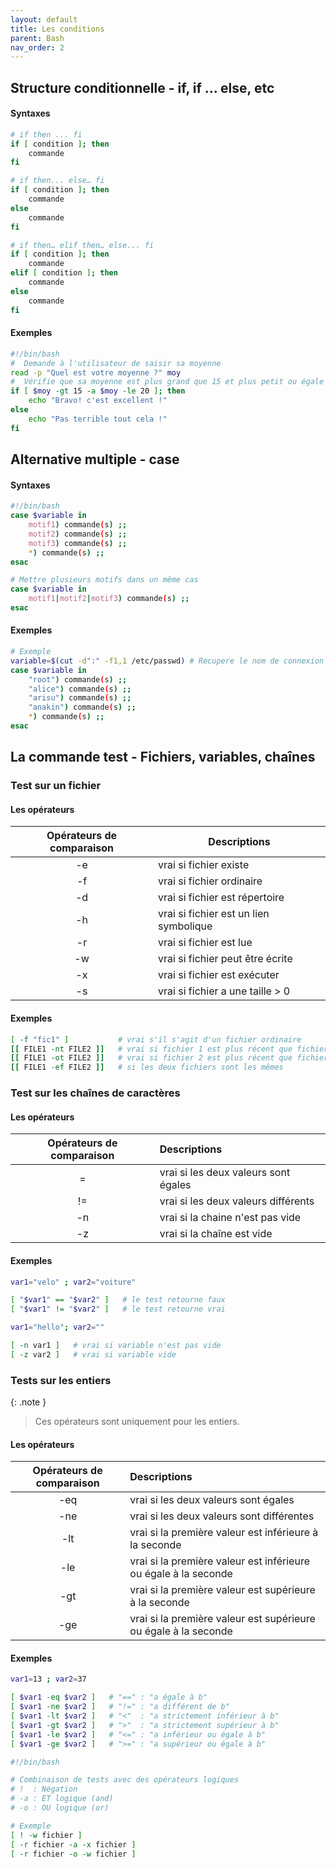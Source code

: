 ```yaml
---
layout: default
title: Les conditions
parent: Bash
nav_order: 2
---
```


## Structure conditionnelle - if, if … else, etc

#### Syntaxes

```bash
# if then ... fi
if [ condition ]; then
    commande
fi
```

```bash
# if then... else… fi
if [ condition ]; then
    commande
else
    commande
fi
```

```bash
# if then… elif then… else... fi
if [ condition ]; then
    commande
elif [ condition ]; then
    commande
else
    commande
fi
```

#### Exemples

```bash
#!/bin/bash
#  Demande à l'utilisateur de saisir sa moyenne
read -p "Quel est votre moyenne ?" moy
#  Vérifie que sa moyenne est plus grand que 15 et plus petit ou égale à 20
if [ $moy -gt 15 -a $moy -le 20 ]; then
    echo "Bravo! c'est excellent !"
else
    echo "Pas terrible tout cela !"
fi
```

## Alternative multiple - case

#### Syntaxes

```bash
#!/bin/bash
case $variable in
    motif1) commande(s) ;;
    motif2) commande(s) ;;
    motif3) commande(s) ;;
    *) commande(s) ;;
esac
```

```bash
# Mettre plusieurs motifs dans un même cas
case $variable in
    motif1|motif2|motif3) commande(s) ;;
esac
```

#### Exemples

```bash
# Exemple
variable=$(cut -d":" -f1,1 /etc/passwd) # Recupere le nom de connexion de l'utilisateur
case $variable in
    "root") commande(s) ;;
    "alice") commande(s) ;;
    "arisu") commande(s) ;;
    "anakin") commande(s) ;;
    *) commande(s) ;;
esac
```

## La commande test - Fichiers, variables, chaînes

### Test sur un fichier

#### Les opérateurs

| Opérateurs de comparaison | Descriptions                           |
| :-----------------------: | -------------------------------------- |
|            -e             | vrai si fichier existe                 |
|            -f             | vrai si fichier ordinaire              |
|            -d             | vrai si fichier est répertoire         |
|            -h             | vrai si fichier est un lien symbolique |
|            -r             | vrai si fichier est lue                |
|            -w             | vrai si fichier peut être écrite       |
|            -x             | vrai si fichier est exécuter           |
|            -s             | vrai si fichier a une taille > 0       |

#### Exemples

```bash
[ -f "fic1" ]           # vrai s'il s'agit d'un fichier ordinaire
[[ FILE1 -nt FILE2 ]]	# vrai si fichier 1 est plus récent que fichier 2
[[ FILE1 -ot FILE2 ]]	# vrai si fichier 2 est plus récent que fichier 1
[[ FILE1 -ef FILE2 ]]	# si les deux fichiers sont les mêmes
```

### Test sur les chaînes de caractères

#### Les opérateurs

| Opérateurs de comparaison | Descriptions                         |
| :-----------------------: | :----------------------------------- |
|             =             | vrai si les deux valeurs sont égales |
|            !=             | vrai si les deux valeurs différents  |
|            -n             | vrai si la chaine n'est pas vide     |
|            -z             | vrai si la chaîne est vide           |

#### Exemples

```bash
var1="velo" ; var2="voiture"

[ "$var1" == "$var2" ]   # le test retourne faux
[ "$var1" != "$var2" ]   # le test retourne vrai

var1="hello"; var2=""

[ -n var1 ]   # vrai si variable n'est pas vide
[ -z var2 ]   # vrai si variable vide
```

### Tests sur les entiers

{: .note }

> Ces opérateurs sont uniquement pour les entiers.

#### Les opérateurs

| Opérateurs de comparaison | Descriptions                                                    |
| :-----------------------: | :-------------------------------------------------------------- |
|            -eq            | vrai si les deux valeurs sont égales                            |
|            -ne            | vrai si les deux valeurs sont différentes                       |
|            -lt            | vrai si la première valeur est inférieure à la seconde          |
|            -le            | vrai si la première valeur est inférieure ou égale à la seconde |
|            -gt            | vrai si la première valeur est supérieure à la seconde          |
|            -ge            | vrai si la première valeur est supérieure ou égale à la seconde |

#### Exemples

```bash
var1=13 ; var2=37

[ $var1 -eq $var2 ]   # "==" : "a égale à b"
[ $var1 -ne $var2 ]   # "!=" : "a différent de b"
[ $var1 -lt $var2 ]   # "<"  : "a strictement inférieur à b"
[ $var1 -gt $var2 ]   # ">"  : "a strictement supérieur à b"
[ $var1 -le $var2 ]   # "<=" : "a inférieur ou égale à b"
[ $var1 -ge $var2 ]   # ">=" : "a supérieur ou égale à b"
```

```bash
#!/bin/bash

# Combinaison de tests avec des opérateurs logiques
# !  : Négation
# -a : ET logique (and)
# -o : OU logique (or)

# Exemple
[ ! -w fichier ]
[ -r fichier -a -x fichier ]
[ -r fichier -o -w fichier ]
```
